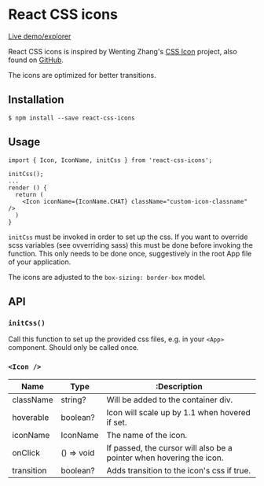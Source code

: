  # React CSS icons
 
 [Live demo/explorer](https://petterive.github.io/react-css-icons/)

React CSS icons is inspired by Wenting Zhang's [CSS Icon](https://cssicon.space/#/) project, also found 
on [GitHub](https://github.com/wentin/cssicon). 

The icons are optimized for better transitions.

## Installation
`$ npm install --save react-css-icons`

## Usage
```
import { Icon, IconName, initCss } from 'react-css-icons';
 
initCss();
...
render () {
  return (
    <Icon iconName={IconName.CHAT} className="custom-icon-classname" />
  )
}
```

`initCss` must be invoked in order to set up the css. If you want to override scss variables 
(see ovverriding sass) this must be done before invoking the function. This only needs to be done once,
suggestively in the root App file of your application.

The icons are adjusted to the `box-sizing: border-box` model.

## API
### `initCss()`
Call this function to set up the provided css files, e.g. in your `<App>` component. Should only be called
once.

### `<Icon />`
Name        | Type          | :Description
---         | ---           | ---
className   | string?       | Will be added to the container div.
hoverable   | boolean?      | Icon will scale up by 1.1 when hovered if set.
iconName    | IconName      | The name of the icon.
onClick     | () => void    | If passed, the cursor will also be a pointer when hovering the icon.
transition  | boolean?      | Adds transition to the icon's css if true.